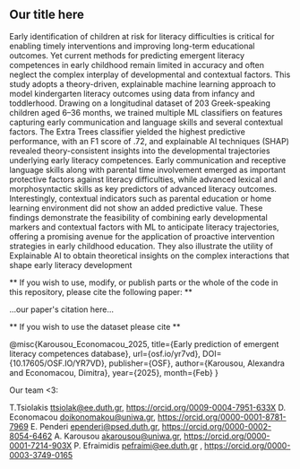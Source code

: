 ## Our title here

Early identification of children at risk for literacy difficulties is critical for enabling timely interventions and improving long-term educational outcomes. Yet current methods for predicting emergent literacy competences in early childhood remain limited in accuracy and often neglect the complex interplay of developmental and contextual factors. This study adopts a theory-driven, explainable machine learning approach to model kindergarten literacy outcomes using data from infancy and toddlerhood. Drawing on a longitudinal dataset of 203 Greek-speaking children aged 6–36 months, we trained multiple ML classifiers on features capturing early communication and language skills and several contextual factors. The Extra Trees classifier yielded the highest predictive performance, with an F1 score of .72, and explainable AI techniques (SHAP) revealed theory-consistent insights into the developmental trajectories underlying early literacy competences. Early communication and receptive language skills along with parental time involvement emerged as important protective factors against literacy difficulties, while advanced lexical and morphosyntactic skills as key predictors of advanced literacy outcomes. Interestingly, contextual indicators such as parental education or home learning environment did not show an added predictive value. These findings demonstrate the feasibility of combining early developmental markers and contextual factors with ML to anticipate literacy trajectories, offering a promising avenue for the application of proactive intervention strategies in early childhood education. They also illustrate the utility of Explainable AI to obtain theoretical insights on the complex interactions that shape early literacy development

** If you wish to use, modify, or publish parts or the whole of the code in this repository, please cite the following paper: **

...our paper's citation here... 

** If you wish to use the dataset please cite **

@misc{Karousou_Economacou_2025,
  title={Early prediction of emergent literacy competences database},
  url={osf.io/yr7vd},
  DOI={10.17605/OSF.IO/YR7VD},
  publisher={OSF},
  author={Karousou, Alexandra and Economacou, Dimitra},
  year={2025},
  month={Feb}
}

Our team <3:

T.Tsiolakis 	  ttsiolak@ee.duth.gr, 		https://orcid.org/0009-0004-7951-633X 
D. Economacou   doikonomakou@uniwa.gr, 	https://orcid.org/0000-0001-8781-7969 
E. Penderi 	    ependeri@psed.duth.gr, 	https://orcid.org/0000-0002-8054-6462 
A. Karousou 	  akarousou@uniwa.gr, 	  https://orcid.org/0000-0001-7214-903X 
P. Efraimidis 	pefraimi@ee.duth.gr , 	https://orcid.org/0000-0003-3749-0165   